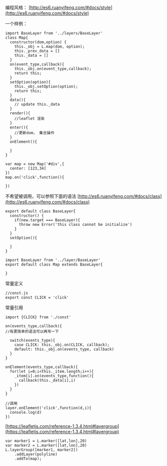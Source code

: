 编程风格：
[http://es6.ruanyifeng.com/#docs/style](http://es6.ruanyifeng.com/#docs/style)

一个样例：
```
import BaseLayer from '../layers/BaseLayer'
class Map{
  constructor(dom,option) {
    this._obj = L.map(dom, option);
    this._prev_data = []
    this._data = []
  }
  on(event_type,callback){
    this._obj.on(event_type,callback);
    return this;
  }
  setOption(option){
    this._obj.setOption(option);
    return this;
  }
  data(){
    // update this._data
  }
  render(){
    //leaflet 渲染  
  }
  enter(){
    //更新dom， 集合操作
  }
  onElement(){
    
  }
}

var map = new Map('#div',{
  center: [123,34]
})
map.on('click',function(){
  
})

```

不希望被调用，可以参照下面的语法
[http://es6.ruanyifeng.com/#docs/class](http://es6.ruanyifeng.com/#docs/class)
```
export default class BaseLayer{
  constructor() {
    if(new.target === BaseLayer){
      throw new Error('this class cannot be initialize')
    }
  }
  setOption(){
    
  }
}
```

```
import BaseLayer from '../layer/BaseLayer'
export default class Map extends BaseLayer{
  
}
```

常量定义
```
//const.js
export const CLICK = 'click'
```

常量引用
```
import {CLICK} from './const'

on(events_type,callback){
//有更简单的语法可以再写一下

  switch(events_type){
    case CLICK: this._obj.on(CLICK, callback);
    default: this._obj.on(events_type, callback)
  }
}
```



```
onElement(events_type,callback){
  for(let i=0;i<this._item.length;i++){
    _item[i].on(events_type,function(){
      callback(this._data[i],i)
    })
  }
}

//调用
layer.onElement('click',function(d,i){
  console.log(d)
})
```

[https://leafletjs.com/reference-1.3.4.html#layergroup](https://leafletjs.com/reference-1.3.4.html#layergroup)
```
var marker1 = L.marker([lat,lon],20)
var marker2 = L.marker([lat,lon],20)
L.layerGroup([marker1, marker2])
    .addLayer(polyline)
    .addTo(map);
```

